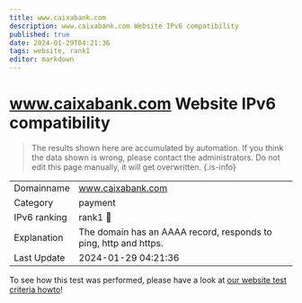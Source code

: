 ```yaml
---
title: www.caixabank.com
description: www.caixabank.com Website IPv6 compatibility
published: true
date: 2024-01-29T04:21:36
tags: website, rank1
editor: markdown
---
```


# www.caixabank.com Website IPv6 compatibility

> The results shown here are accumulated by automation. If you think the data shown is wrong, please contact the administrators. 
> Do not edit this page manually, it will get overwritten.
{.is-info}


|   |   |
| - | - |
| Domainname | www.caixabank.com
| Category | payment |
| IPv6 ranking | rank1 :1st_place_medal: |
| Explanation | The domain has an AAAA record, responds to ping, http and https. |
| Last Update | 2024-01-29 04:21:36 |

To see how this test was performed, please have a look at [our website test criteria howto](/howto/testcriteria/website)!

